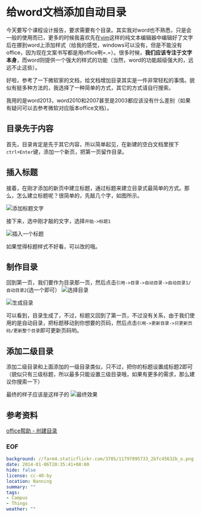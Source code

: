 给word文档添加自动目录
======================

今天要写个课程设计报告，要求需要有个目录。其实我对word也不熟悉，只是会一般的使用而已，更多的时候我喜欢先在[vim][vim]这样的纯文本编辑器中编辑好了文字后在挪到word上添加样式（给我的感觉，windows可以没有，但是不能没有office，因为现在文案书写都是用office咧=.=）。很多时候，**我们应该专注于文字本身**，而word则提供一个强大的样式的功能（当然，word的功能超级强大的，远远不止这些）。

好啦，参考了一下微软家的文档，给文档增加目录其实是一件非常轻松的事情。貌似有挺多种方法的，我选择了一种简单的方式，其它的方式请自行搜索。

我用的是word2013，word2010和2007甚至是2003都应该没有什么差别（如果有疑问可以去参考微软对应版本office文档）。

## 目录先于内容
首先，目录肯定是先于其它内容，所以简单起见，在新建的空白文档里按下``ctrl+Enter``键，添加一个新页，把第一页留作目录。

## 插入标题
接着，在刚才添加的新页中建立标题，通过标题来建立目录式最简单的方式。那么，怎么建立标题呢？很简单的，先敲几个字，如图所示。

![添加标题文字](https://farm3.staticflickr.com/2875/11797614676_1af1f0dac9_o.png)

接下来，选中刚才敲的文字，选择``开始->标题1``

![插入一个标题](https://farm6.staticflickr.com/5528/11797615006_2d5333b773_o.png)

如果觉得标题样式不好看，可以改的哦。

## 制作目录
回到第一页，我们要作为目录那一页，然后点击``引用->目录->自动目录->自动目录1/自动目录2``(选一个即可）
![选择目录](https://farm8.staticflickr.com/7314/11797095763_99dd90428b_o.png)

![生成目录](https://farm4.staticflickr.com/3765/11797614996_a2ff0aa8d8_o.png)

可以看到，目录生成了，不过，标题又回到了第一页，不过没有关系，由于我们使用的是自动目录，把标题移动到你想要的页码，然后点击``引用->更新目录->只更新页码/更新整个目录``即可更新页码哟。

## 添加二级目录
添加二级目录和上面添加的一级目录类似，只不过，把你的标题设置成标题2即可（貌似只有三级标题，所以最多只能设置三级目录哦，如果有更多的需求，那么建议你搜索一下）

最终的样子应该是这样子的
![最终效果](https://farm4.staticflickr.com/3785/11797095733_2bfc45632b_o.png)

## 参考资料
[office帮助 - 创建目录](http://office.microsoft.com/zh-cn/word-help/HA102824256.aspx "创建目录")

### EOF
```yaml
background: //farm4.staticflickr.com/3785/11797095733_2bfc45632b_o.png
date: 2014-01-06T20:35:41+08:00
hide: false
license: cc-40-by
location: Nanning
summary: ""
tags:
- Campus
- Things
weather: ""
```

[vim]: http://zh.wikipedia.org/zh-cn/Vim "vim"
